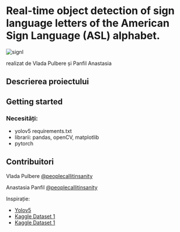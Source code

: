 # Real-time object detection of sign language letters of the American Sign Language (ASL) alphabet. 
![signl](https://user-images.githubusercontent.com/92129567/236470362-a0224f9d-ac85-4e47-b889-842cc99004f6.jpg)

realizat de Vlada Pulbere și Panfil Anastasia

## Descrierea proiectului



## Getting started

### Necesități:

* yolov5 requirements.txt
* librarii: pandas, openCV, matplotlib
* pytorch


## Contribuitori

 Vlada Pulbere    [@peoplecallitinsanity](https://github.com/peoplecallitinsanity)
 
 Anastasia Panfil    [@peoplecallitinsanity](https://github.com/anastasiaapanfil)


Inspirație: 
* [Yolov5](https://github.com/ultralytics/yolov5)
* [Kaggle Dataset 1](https://www.kaggle.com/datasets/grassknoted/asl-alphabet)
* [Kaggle Dataset 1](https://www.kaggle.com/datasets/kapillondhe/american-sign-language)
